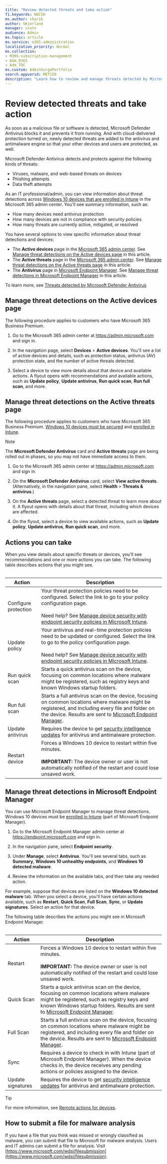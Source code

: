 ```yaml
---
title: "Review detected threats and take action"
f1.keywords: NOCSH
ms.author: sharik
author: SKjerland
manager: scotv
audience: Admin
ms.topic: article 
ms.service: o365-administration
localization_priority: Normal
ms.collection:
- M365-subscription-management 
- Adm_O365
- Adm_TOC
ms.custom: AdminSurgePortfolio
search.appverid: MET150
description: "Learn how to review and manage threats detected by Microsoft Defender Antivirus on your Windows 10 devices." 
---
```


# Review detected threats and take action

As soon as a malicious file or software is detected, Microsoft Defender Antivirus blocks it and prevents it from running. And with cloud-delivered protection turned on, newly detected threats are added to the antivirus and antimalware engine so that your other devices and users are protected, as well.

Microsoft Defender Antivirus detects and protects against the following kinds of threats:

- Viruses, malware, and web-based threats on devices
- Phishing attempts
- Data theft attempts

As an IT professional/admin, you can view information about threat detections across [Windows 10 devices that are enrolled in Intune](/mem/intune/enrollment/device-enrollment) in the Microsoft 365 admin center. You'll see summary information, such as:

- How many devices need antivirus protection
- How many devices are not in compliance with security policies
- How many threats are currently active, mitigated, or resolved

You have several options to view specific information about threat detections and devices:

- The **Active devices** page in the <a href="https://go.microsoft.com/fwlink/p/?linkid=2024339" target="_blank">Microsoft 365 admin center</a>. See [Manage threat detections on the Active devices page](#manage-threat-detections-on-the-active-devices-page) in this article.
- The **Active threats** page in the <a href="https://go.microsoft.com/fwlink/p/?linkid=2024339" target="_blank">Microsoft 365 admin center</a>. See [Manage threat detections on the Active threats page](#manage-threat-detections-on-the-active-threats-page) in this article.
- The **Antivirus** page in <a href="https://go.microsoft.com/fwlink/p/?linkid=2150463" target="_blank">Microsoft Endpoint Manager</a>. See [Manage threat detections in Microsoft Endpoint Manager](#manage-threat-detections-in-microsoft-endpoint-manager) in this article.

To learn more, see [Threats detected by Microsoft Defender Antivirus](threats-detected-defender-av.md).

## Manage threat detections on the **Active devices** page

The following procedure applies to customers who have Microsoft 365 Business Premium.

1. Go to the Microsoft 365 admin center at <a href="https://go.microsoft.com/fwlink/p/?linkid=2024339" target="_blank">https://admin.microsoft.com</a> and sign in.

2. In the navigation page, select **Devices** > **Active devices**. You'll see a list of active devices and details, such as protection status, antivirus (AV) protection state, and the number of active threats detected.

3. Select a device to view more details about that device and available actions. A flyout opens with recommendations and available actions, such as **Update policy**, **Update antivirus**, **Run quick scan**, **Run full scan**, and more.

## Manage threat detections on the **Active threats** page

The following procedure applies to customers who have Microsoft 365 Business Premium. [Windows 10 devices must be secured](../setup/secure-win-10-pcs.md) and [enrolled in Intune](/mem/intune/enrollment/windows-enrollment-methods).

> [!NOTE]
> The **Microsoft Defender Antivirus** card and **Active threats** page are being rolled out in phases, so you may not have immediate access to them.

1. Go to the Microsoft 365 admin center at <a href="https://go.microsoft.com/fwlink/p/?linkid=2024339" target="_blank">https://admin.microsoft.com</a> and sign in.

2. On the **Microsoft Defender Antivirus** card, select **View active threats**. (Alternatively, in the navigation pane, select **Health** > **Threats & antivirus**.)

3. On the **Active threats** page, select a detected threat to learn more about it. A flyout opens with details about that threat, including which devices are affected.

4. On the flyout, select a device to view available actions, such as **Update policy**, **Update antivirus**, **Run quick scan**, and more.

## Actions you can take

When you view details about specific threats or devices, you'll see recommendations and one or more actions you can take. The following table describes actions that you might see.<br><br>

| Action | Description |
|--|--|
| Configure protection | Your threat protection policies need to be configured. Select the link to go to your policy configuration page.<br><br>Need help? See [Manage device security with endpoint security policies in Microsoft Intune](/mem/intune/protect/endpoint-security-policy). |
| Update policy | Your antivirus and real-time protection policies need to be updated or configured. Select the link to go to the policy configuration page.<br><br>Need help? See [Manage device security with endpoint security policies in Microsoft Intune](/mem/intune/protect/endpoint-security-policy). |
| Run quick scan | Starts a quick antivirus scan on the device, focusing on common locations where malware might be registered, such as registry keys and known Windows startup folders. |
| Run full scan | Starts a full antivirus scan on the device, focusing on common locations where malware might be registered, and including every file and folder on the device. Results are sent to [Microsoft Endpoint Manager](/mem/intune/fundamentals/tutorial-walkthrough-endpoint-manager). |
| Update antivirus | Requires the device to get [security intelligence updates](https://go.microsoft.com/fwlink/?linkid=2149926) for antivirus and antimalware protection. |
| Restart device | Forces a Windows 10 device to restart within five minutes.<br><br>**IMPORTANT:** The device owner or user is not automatically notified of the restart and could lose unsaved work. |

## Manage threat detections in Microsoft Endpoint Manager

You can use Microsoft Endpoint Manager to manage threat detections. Windows 10 devices must be [enrolled in Intune](/mem/intune/enrollment/windows-enrollment-methods) (part of Microsoft Endpoint Manager).

1. Go to the Microsoft Endpoint Manager admin center at <a href="https://go.microsoft.com/fwlink/p/?linkid=2150463" target="_blank">https://endpoint.microsoft.com</a> and sign in.

2. In the navigation pane, select **Endpoint security**.

3. Under **Manage**, select **Antivirus**. You'll see several tabs, such as **Summary**, **Windows 10 unhealthy endpoints**, and **Windows 10 detected malware**.

4. Review the information on the available tabs, and then take any needed action.

For example, suppose that devices are listed on the **Windows 10 detected malware** tab. When you select a device, you'll have certain actions available, such as **Restart**, **Quick Scan**, **Full Scan**, **Sync**, or **Update signatures**. Select an action for that device.

The following table describes the actions you might see in Microsoft Endpoint Manager.<br><br>

| Action | Description |
|--|--|
| Restart | Forces a Windows 10 device to restart within five minutes.<br><br>**IMPORTANT:** The device owner or user is not automatically notified of the restart and could lose unsaved work. |
| Quick Scan | Starts a quick antivirus scan on the device, focusing on common locations where malware might be registered, such as registry keys and known Windows startup folders. Results are sent to [Microsoft Endpoint Manager](/mem/intune/fundamentals/tutorial-walkthrough-endpoint-manager). |
| Full Scan | Starts a full antivirus scan on the device, focusing on common locations where malware might be registered, and including every file and folder on the device. Results are sent to [Microsoft Endpoint Manager](/mem/intune/fundamentals/tutorial-walkthrough-endpoint-manager). |
| Sync | Requires a device to check in with Intune (part of Microsoft Endpoint Manager). When the device checks in, the device receives any pending actions or policies assigned to the device. |
| Update signatures | Requires the device to get [security intelligence updates](https://go.microsoft.com/fwlink/?linkid=2149926) for antivirus and antimalware protection. |

> [!TIP]
> For more information, see [Remote actions for devices](/mem/intune/protect/endpoint-security-manage-devices#remote-actions-for-devices).

## How to submit a file for malware analysis

If you have a file that you think was missed or wrongly classified as malware, you can submit that file to Microsoft for malware analysis. Users and IT admins can submit a file for analysis. Visit [https://www.microsoft.com/wdsi/filesubmission](https://www.microsoft.com/wdsi/filesubmission).